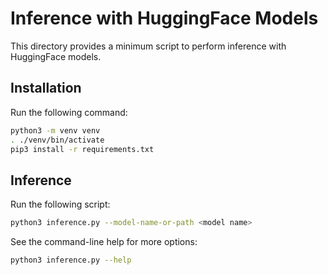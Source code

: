 # Inference with HuggingFace Models

This directory provides a minimum script to perform inference with HuggingFace models.

## Installation

Run the following command:

```bash
python3 -m venv venv
. ./venv/bin/activate
pip3 install -r requirements.txt
```

## Inference

Run the following script:

```bash
python3 inference.py --model-name-or-path <model name>
```

See the command-line help for more options:

```bash
python3 inference.py --help
```
